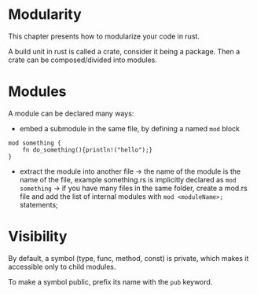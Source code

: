 # Modularity

This chapter presents how to modularize your code in rust.

A build unit in rust is called a crate, consider it being a package.
Then a crate can be composed/divided into modules.

# Modules

A module can be declared many ways:
- embed a submodule in the same file, by defining a named `mod` block
```
mod something {
    fn do_something(){println!("hello");}
}
```
- extract the module into another file
-> the name of the module is the name of the file, example something.rs is implicitly declared as `mod something`
-> if you have many files in the same folder, create a mod.rs file and add the list of internal modules with `mod <moduleName>;` statements;

# Visibility

By default, a symbol (type, func, method, const) is private, which makes
it accessible only to child modules.

To make a symbol public, prefix its name with the `pub` keyword.